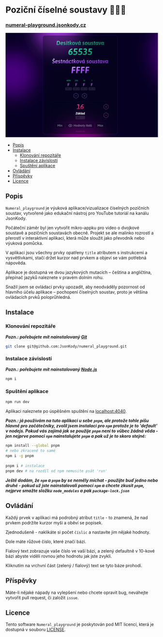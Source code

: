 # Poziční číselné soustavy 🤌🧐🍷

### [numeral-playground.jsonkody.cz](http://numeral-playground.jsonkody.cz)

![screenshot](./src/assets/images/screenshot.png)

- [Popis](#popis)
- [Instalace](#instalace)
  - [Klonování repozitáře](#klonování-repozitáře)
  - [Instalace závislostí](#instalace-závislostí)
  - [Spuštění aplikace](#spuštění-aplikace)
- [Ovládání](#ovládání)
- [Příspěvky](#příspěvky)
- [Licence](#licence)

## Popis

`Numeral_playground` je výuková aplikace/vizualizace číselných pozičních soustav, vytvořené jako edukační nástroj pro YouTube tutoriál na kanálu JsonKody.

Počáteční záměr byl jen vytvořit mikro-appku pro video o dvojkové soustavě a pozičních soustavách obecně. Projekt se ale malinko rozrostl a přerostl v interaktivní aplikaci, která může sloužit jako převodník nebo výuková pomůcka.

V aplikaci jsou všechny prvky opatřeny `title` atributem s instrukcemi a vysvětlivkami, stačí držet kurzor nad prvkem a objeví se vám potřebná nápověda.

Aplikace je dostupná ve dvou jazykových mutacích – čeština a angličtina, přepínač jazyků naleznete v pravém dolním rohu.

Snažil jsem se ovládací prvky upozadit, aby neodváděly pozornost od hlavního účelu aplikace – pochopení číselných soustav, proto je většina ovládacích prvků poloprůhledná.

## Instalace

### Klonování repozitáře

**_Pozn.: pořebujete mít nainstalovaný [Git](https://git-scm.com/downloads)_**

```bash
git clone git@github.com:JsonKody/numeral_playground.git
```

### Instalace závislostí

**_Pozn.: pořebujete mít nainstalovaný [Node.js](https://nodejs.org/en)_**

```bash
npm i
```

### Spuštění aplikace

```bash
npm run dev
```

Aplikaci naleznete po úspěšném spuštění na [localhost:4040](http://localhost:4040).

**_Pozn.: já používám na tuto aplikaci u sebe `pnpm`, ale protože tohle píšu hlavně pro začátečníky, zvolil jsem instalaci pro `npm` protože je to 'default' v nodejs. Pokud vás zajímá jak se použije `pnpm` není to vůbec žádná věda - jen nejprve pomoci `npm` nainstalujete `pnpm` a pak už je to skoro stejné:_**

```bash
npm install --global pnpm
# nebo zkraceně to samé
npm i -g pnpm

pnpm i # instalace
pnpm dev # na rozdíl od npm nemusite psát 'run'
```

**_Ještě dodám, že `npm` a `pnpm` by se neměly míchat - použijte buď jedno nebo druhé - pokud už jste nainstalovali pomocí `npm` a chcete zkusit `pnpm`, nejprve smažte složku `node_modules` a pak `package-lock.json`_**

## Ovládání

Každý prvek v aplikaci má podrobný atribut `title` - to znamená, že nad prvkem podržíte kurzor myši a oběví se popisek.

Zjednodušeně - naklikáte si počet `číslic` a nastavíte jim nějaké hodnoty.

Dole máte růžové číslo, které značí bázi.

Fialový text zobrazuje vaše číslo ve vaší bázi, a zelený defaultně v 10-kové bázi abyste viděli rovnou jeho hodnotu jak jste zvyklí.

Kliknutím na vrchvní část (zelený / fialový) text se tyto báze prohodí.

## Příspěvky

Máte-li nějaké nápady na vylepšení nebo chcete opravit bug, neváhejte vytvořit pull request, či založit `issue`.

## Licence

Tento software `Numeral_playground` je poskytován pod MIT licencí, která je dostupná v souboru [LICENSE](LICENSE).
